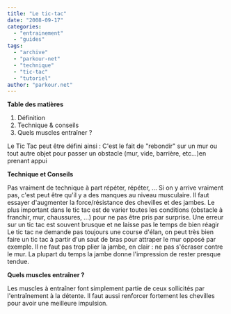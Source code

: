 ```yaml
---
title: "Le tic-tac"
date: "2008-09-17"
categories: 
  - "entrainement"
  - "guides"
tags: 
  - "archive"
  - "parkour-net"
  - "technique"
  - "tic-tac"
  - "tutoriel"
author: "parkour.net"
---
```


**Table des matières**

1. Définition
2. Technique & conseils
3. Quels muscles entraîner ?

Le Tic Tac peut être défini ainsi : C'est le fait de "rebondir" sur un mur ou tout autre objet pour passer un obstacle (mur, vide, barrière, etc...)en prenant appui

**Technique et Conseils**

Pas vraiment de technique à part répéter, répéter, ... Si on y arrive vraiment pas, c'est peut être qu'il y a des manques au niveau musculaire. Il faut essayer d'augmenter la force/résistance des chevilles et des jambes. Le plus important dans le tic tac est de varier toutes les conditions (obstacle à franchir, mur, chaussures, ...) pour ne pas être pris par surprise. Une erreur sur un tic tac est souvent brusque et ne laisse pas le temps de bien réagir Le tic tac ne demande pas toujours une course d'élan, on peut très bien faire un tic tac à partir d'un saut de bras pour attraper le mur opposé par exemple. Il ne faut pas trop plier la jambe, en clair : ne pas s'écraser contre le mur. La plupart du temps la jambe donne l'impression de rester presque tendue.

**Quels muscles entraîner ?**

Les muscles à entraîner font simplement partie de ceux sollicités par l'entraînement à la détente. Il faut aussi renforcer fortement les chevilles pour avoir une meilleure impulsion.
